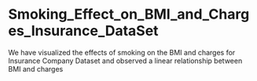 # Smoking_Effect_on_BMI_and_Charges_Insurance_DataSet
We have visualized the effects of smoking on the BMI and charges for Insurance Company Dataset and observed a linear relationship between BMI and charges
